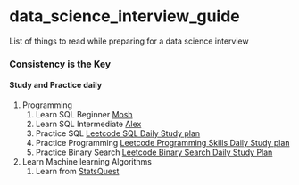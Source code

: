 # data_science_interview_guide
List of things to read while preparing for a data science interview
### Consistency is the Key
#### Study and Practice daily

1. Programming
    1. Learn SQL Beginner [Mosh](https://www.youtube.com/watch?v=7S_tz1z_5bA)
    2. Learn SQL Intermediate [Alex](https://www.youtube.com/watch?v=9URM1_2S0ho&list=PLUaB-1hjhk8HTgPnBukmMq7QTe83ANirL)
    3. Practice SQL [Leetcode SQL Daily Study plan](https://leetcode.com/study-plan/sql/)
    4. Practice Programming [Leetcode Programming Skills Daily Study plan](https://leetcode.com/study-plan/programming-skills/)
    5. Practice Binary Search [Leetcode Binary Search Daily Study Plan](https://leetcode.com/study-plan/binary-search/)
2. Learn Machine learning Algorithms
    1. Learn from [StatsQuest](https://www.youtube.com/channel/UCtYLUTtgS3k1Fg4y5tAhLbw)
